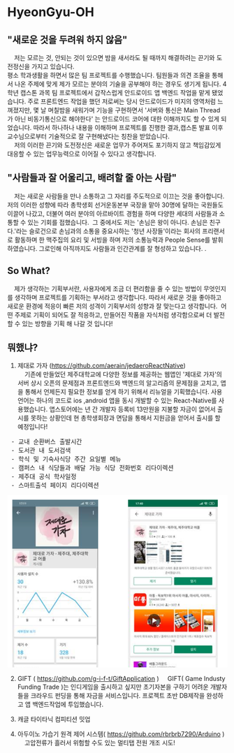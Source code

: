 # HyeonGyu-OH

## "새로운 것을 두려워 하지 않음"
&nbsp; &nbsp; 저는 모르는 것, 안되는 것이 있으면 밤을 새서라도 될 때까지 해결하려는 끈기와 도전정신을 가지고 있습니다.<br>
평소 학과생활을 하면서 많은 팀 프로젝트를 수행했습니다. 팀원들과 의견 조율을 통해서 나온 주제에 맞게 제가 모르는 분야의 기술을 공부해야 하는 경우도 생기게 됩니다.
4학년 캡스톤 과목 팀 프로젝트에서 갑작스럽게 안드로이드 앱 백엔드 작업을 맡게 됐었습니다. 주로 프론트엔드 작업을 했던 저로써는 당시 안드로이드가 미지의 영역처럼 느껴졌지만, 몇 날 며칠밤을 새워가며 기능을 구현하면서 '서버와 통신은 Main Thread 가 아닌 비동기통신으로 해야한다' 는 안드로이드 코어에 대한 이해까지도 할 수 있게 되었습니다. 따라서 하나하나 내용을 이해하며 프로젝트를 진행한 결과,캡스톤 발표 이후 교수님으로부터 기술적으로 잘 구현해냈다는 칭찬을 받았습니다.<br>
&nbsp; &nbsp; 저의 이러한 끈기와 도전정신은 새로운 업무가 주어져도 포기하지 않고 책임감있게 대응할 수 있는 업무능력으로 이어질 수 있다고 생각합니다. 

## "사람들과 잘 어울리고, 배려할 줄 아는 사람"
&nbsp; &nbsp; 저는 새로운 사람들을 만나 소통하고 그 자리를 주도적으로 이끄는 것을 좋아합니다. 저의 이러한 성향에 따라 총학생회 선거운동본부 국장을 맡아 30명에 달하는 국원들도 이끌어 나갔고, 더불어 여러 분야의 아르바이트 경험을 하며 다양한 세대의 사람들과 소통할 수 있는 기회를 접했습니다. 
그 중에서도 저는 '손님은 왕이 아니다. 손님은 친구다.'라는 슬로건으로 손님과의 소통을 중요시하는 '청년 사장들'이라는 회사의 프리랜서로 활동하며 한 맥주집의 요리 및 서빙을 하며 저의 소통능력과 People Sense를 발휘 하였습니다. 그로인해 아직까지도 사람들과 인간관계를 잘 형성하고 있습니다.
. 

## So What?
&nbsp; &nbsp; 제가 생각하는 기획부서란, 사용자에게 조금 더 편리함을 줄 수 있는 방법이 무엇인지를 생각하며 프로젝트를 기획하는 부서라고 생각합니다. 따라서 새로운 것을 좋아하고 새로운 환경에 적응이 빠른 저의 성격이 기획부서의 성향과 잘 맞는다고 생각합니다. 
어떤 주제로 기획이 되어도 잘 적응하고, 만들어진 작품을 자식처럼 생각함으로써  더 발전 할 수 있는 방향을 기획 해 나갈 것 입니다!

## 뭐했냐?
1. 제대로 가자 (https://github.com/aerain/jedaeroReactNative)<br> 
&nbsp; &nbsp; 기존에 만들었던 제주대학교에 다양한 정보를 제공하는 웹앱인 '제대로 가자'의 서버 상시 오픈의 문제점과 프론트엔드와 백엔드의 알고리즘의 문제점을 고치고, 앱을 통해서 언제든지 필요한 정보를 얻게 하기 위해서 리뉴얼을 기획했습니다. 사용언어는 하나의 코드로 ios ,android 앱을 동시 개발할 수 있는 React-Native를 사용했습니다.
앱스토어에는 년 간 개발자 등록비 13만원을 지불할 자금이 없어서 출시를 못하는 상황인데 현 총학생회장과 면담을 통해서 지원금을 얻어서 출시를 할 예정입니다! 
<pre>
 - 교내 순환버스 출발시간
 - 도서관 내 도서검색
 - 학식 및 기숙사식당 주간 요일별 메뉴
 - 캠퍼스 내 식당들과 배달 가능 식당 전화번호 리다이렉션
 - 제주대 공식 학사일정
 - 스마트출석 페이지 리다이렉션
</pre>

![ex_screenshot](./img/jedaero.png)  

2. GIFT ( https://github.com/g-i-f-t/GiftApplication )
&nbsp; &nbsp; GIFT( Game Industy Funding Trade )는 인디게임을 출시하고 싶지만 초기자본을 구하기 어려운 개발자들을 크라우드 펀딩을 통해 자금을 서비스입니다. 
프로젝트 초반 DB제작을 완성하고 앱 백엔드작업에 투입했습니다. 


3. 캐글 타이타닉 컴피티션 밋업
&nbsp; &nbsp; 

4. 아두이노 가습기 원격 제어 시스템( https://github.com/rbrbrb7290/Arduino )
&nbsp; &nbsp;  고압전류가 흘러서 위험할 수도 있는 멀티탭 전원 개조 시도!


